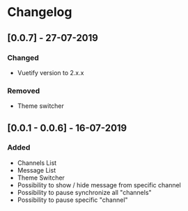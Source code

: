 # Changelog


## [0.0.7] - 27-07-2019
### Changed
-  Vuetify version to 2.x.x

### Removed
- Theme switcher

## [0.0.1 - 0.0.6] - 16-07-2019
### Added
- Channels List
- Message List 
- Theme Switcher 
- Possibility to show / hide message from specific channel
- Possibility to pause synchronize all "channels"
- Possibility to pause specific "channel"
